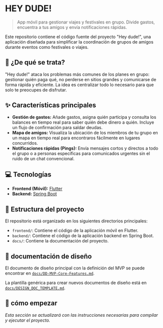 # HEY DUDE!

> App móvil para gestionar viajes y festivales en grupo. Divide gastos, encuentra a tus amigos y envía notificaciones rápidas.

Este repositorio contiene el código fuente del proyecto "Hey dude!", una aplicación diseñada para simplificar la coordinación de grupos de amigos durante eventos como festivales o viajes.

## 🤔 ¿De qué se trata?

"Hey dude!" ataca los problemas más comunes de los planes en grupo: gestionar quién paga qué, no perderse en sitios grandes y comunicarse de forma rápida y eficiente. La idea es centralizar todo lo necesario para que solo te preocupes de disfrutar.

## ✨ Características principales

*   **Gestión de gastos:** Añade gastos, asigna quién participa y consulta los balances en tiempo real para saber quién debe dinero a quién. Incluye un flujo de confirmación para saldar deudas.
*   **Mapa de amigos:** Visualiza la ubicación de los miembros de tu grupo en un mapa en tiempo real para encontraros fácilmente en lugares concurridos.
*   **Notificaciones rápidas (Pings):** Envía mensajes cortos y directos a todo el grupo o a personas específicas para comunicados urgentes sin el ruido de un chat convencional.

## 💻 Tecnologías

*   **Frontend (Móvil):** [Flutter](https://flutter.dev/)
*   **Backend:** [Spring Boot](https://spring.io/projects/spring-boot)

## 📂 Estructura del proyecto

El repositorio está organizado en los siguientes directorios principales:

*   `frontend/`: Contiene el código de la aplicación móvil en Flutter.
*   `backend/`: Contiene el código de la aplicación backend en Spring Boot.
*   `docs/`: Contiene la documentación del proyecto.

## 📄 documentación de diseño

El documento de diseño principal con la definición del MVP se puede encontrar en [`docs/DD-MVP-Core-Features.md`](./docs/DD-MVP-Core-Features.md).

La plantilla genérica para crear nuevos documentos de diseño está en [`docs/DESIGN_DOC_TEMPLATE.md`](./docs/DESIGN_DOC_TEMPLATE.md).

## 🚀 cómo empezar

_Esta sección se actualizará con las instrucciones necesarias para compilar y ejecutar el proyecto._ 